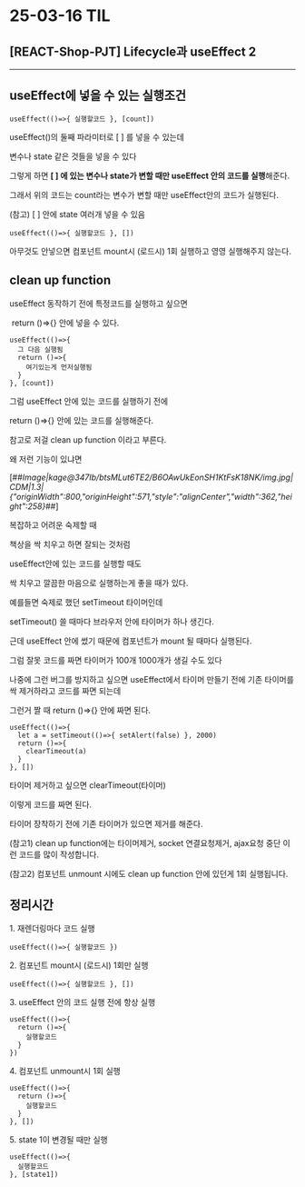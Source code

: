 # 25-03-16 TIL

## [REACT-Shop-PJT] Lifecycle과 useEffect 2

---
## useEffect에 넣을 수 있는 실행조건

```
useEffect(()=>{ 실행할코드 }, [count])
```

useEffect()의 둘째 파라미터로 \[ \] 를 넣을 수 있는데

변수나 state 같은 것들을 넣을 수 있다

그렇게 하면 **\[ \] 에 있는 변수나 state가 변할 때만 useEffect 안의 코드를 실행**해준다.

그래서 위의 코드는 count라는 변수가 변할 때만 useEffect안의 코드가 실행된다.

(참고) \[ \] 안에 state 여러개 넣을 수 있음

```
useEffect(()=>{ 실행할코드 }, [])
```

아무것도 안넣으면 컴포넌트 mount시 (로드시) 1회 실행하고 영영 실행해주지 않는다.

## clean up function

useEffect 동작하기 전에 특정코드를 실행하고 싶으면

 return ()=>{} 안에 넣을 수 있다.

```
useEffect(()=>{ 
  그 다음 실행됨 
  return ()=>{
    여기있는게 먼저실행됨
  }
}, [count])
```

그럼 useEffect 안에 있는 코드를 실행하기 전에

return ()=>{} 안에 있는 코드를 실행해준다.

참고로 저걸 clean up function 이라고 부른다.

왜 저런 기능이 있냐면

[##_Image|kage@347Ib/btsMLut6TE2/B6OAwUkEonSH1KtFsK18NK/img.jpg|CDM|1.3|{"originWidth":800,"originHeight":571,"style":"alignCenter","width":362,"height":258}_##]

복잡하고 어려운 숙제할 때

책상을 싹 치우고 하면 잘되는 것처럼

useEffect안에 있는 코드를 실행할 때도

싹 치우고 깔끔한 마음으로 실행하는게 좋을 때가 있다.

예를들면 숙제로 했던 setTimeout 타이머인데

setTimeout() 쓸 때마다 브라우저 안에 타이머가 하나 생긴다.

근데 useEffect 안에 썼기 때문에 컴포넌트가 mount 될 때마다 실행된다.

그럼 잘못 코드를 짜면 타이머가 100개 1000개가 생길 수도 있다

나중에 그런 버그를 방지하고 싶으면 useEffect에서 타이머 만들기 전에 기존 타이머를 싹 제거하라고 코드를 짜면 되는데

그런거 짤 때 return ()=>{} 안에 짜면 된다.

```
useEffect(()=>{ 
  let a = setTimeout(()=>{ setAlert(false) }, 2000)
  return ()=>{
    clearTimeout(a)
  }
}, [])
```

타이머 제거하고 싶으면 clearTimeout(타이머)

이렇게 코드를 짜면 된다.

타이머 장착하기 전에 기존 타이머가 있으면 제거를 해준다.

(참고1) clean up function에는 타이머제거, socket 연결요청제거, ajax요청 중단 이런 코드를 많이 작성합니다.

(참고2) 컴포넌트 unmount 시에도 clean up function 안에 있던게 1회 실행됩니다.

## 정리시간

1\. 재렌더링마다 코드 실행

```
useEffect(()=>{ 실행할코드 })
```

2\. 컴포넌트 mount시 (로드시) 1회만 실행

```
useEffect(()=>{ 실행할코드 }, [])
```

3\. useEffect 안의 코드 실행 전에 항상 실행

```
useEffect(()=>{ 
  return ()=>{
    실행할코드
  }
})
```

4\. 컴포넌트 unmount시 1회 실행

```
useEffect(()=>{ 
  return ()=>{
    실행할코드
  }
}, [])
```

5\. state 1이 변경될 때만 실행

```
useEffect(()=>{ 
  실행할코드
}, [state1])
```